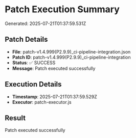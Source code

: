 # Patch Execution Summary
Generated: 2025-07-21T01:37:59.531Z

## Patch Details
- **File**: patch-v1.4.999(P2.9.9)_ci-pipeline-integration.json
- **Patch ID**: patch-v1.4.999(P2.9.9)_ci-pipeline-integration
- **Status**: ✅ SUCCESS
- **Message**: Patch executed successfully

## Execution Details
- **Timestamp**: 2025-07-21T01:37:59.529Z
- **Executor**: patch-executor.js

## Result
Patch executed successfully
